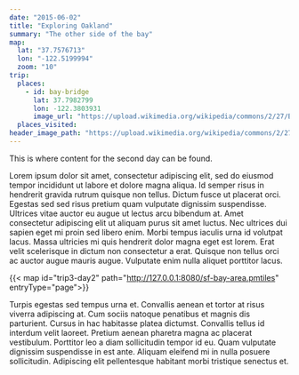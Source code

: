 ```yaml
---
date: "2015-06-02"
title: "Exploring Oakland"
summary: "The other side of the bay"
map:
  lat: "37.7576713"
  lon: "-122.5199994"
  zoom: "10"
trip:
  places:
    - id: bay-bridge
      lat: 37.7982799
      lon: -122.3803931
      image_url: "https://upload.wikimedia.org/wikipedia/commons/2/27/Bay_Bridge_2022.jpg"
  places_visited:
header_image_path: "https://upload.wikimedia.org/wikipedia/commons/2/27/Bay_Bridge_2022.jpg"
---
```


This is where content for the second day can be found.

Lorem ipsum dolor sit amet, consectetur adipiscing elit, sed do eiusmod tempor incididunt ut labore et dolore magna aliqua. Id semper risus in hendrerit gravida rutrum quisque non tellus. Dictum fusce ut placerat orci. Egestas sed sed risus pretium quam vulputate dignissim suspendisse. Ultrices vitae auctor eu augue ut lectus arcu bibendum at. Amet consectetur adipiscing elit ut aliquam purus sit amet luctus. Nec ultrices dui sapien eget mi proin sed libero enim. Morbi tempus iaculis urna id volutpat lacus. Massa ultricies mi quis hendrerit dolor magna eget est lorem. Erat velit scelerisque in dictum non consectetur a erat. Quisque non tellus orci ac auctor augue mauris augue. Vulputate enim nulla aliquet porttitor lacus.

{{< map id="trip3-day2" path="http://127.0.0.1:8080/sf-bay-area.pmtiles" entryType="page">}}

Turpis egestas sed tempus urna et. Convallis aenean et tortor at risus viverra adipiscing at. Cum sociis natoque penatibus et magnis dis parturient. Cursus in hac habitasse platea dictumst. Convallis tellus id interdum velit laoreet. Pretium aenean pharetra magna ac placerat vestibulum. Porttitor leo a diam sollicitudin tempor id eu. Quam vulputate dignissim suspendisse in est ante. Aliquam eleifend mi in nulla posuere sollicitudin. Adipiscing elit pellentesque habitant morbi tristique senectus et.
